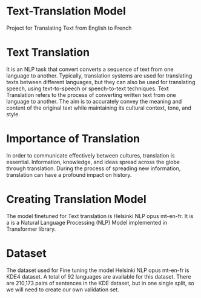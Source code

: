 # Text-Translation Model
Project for Translating Text from English to French
# Text Translation 

It is an NLP task that convert converts a sequence of text from one language to another. Typically, translation systems are used for translating texts between different languages, but they can also be used for translating speech, using text-to-speech or speech-to-text techniques. Text Translation refers to the process of converting written text from one language to another. The aim is to accurately convey the meaning and content of the original text while maintaining its cultural context, tone, and style. 

# Importance of Translation 

In order to communicate effectively between cultures, translation is essential. Information, knowledge, and ideas spread across the globe through translation. During the process of spreading new information, translation can have a profound impact on history. 

# Creating Translation Model 

The model finetuned for Text translation is Helsinki NLP opus mt-en-fr. It is a is a Natural Language Processing (NLP) Model implemented in Transformer library.  

# Dataset 

The dataset used for Fine tuning the model Helsinki NLP opus mt-en-fr is KDE4 dataset. A total of 92 languages are available for this dataset. There are 210,173 pairs of sentences in the KDE dataset, but in one single split, so we will need to create our own validation set. 
